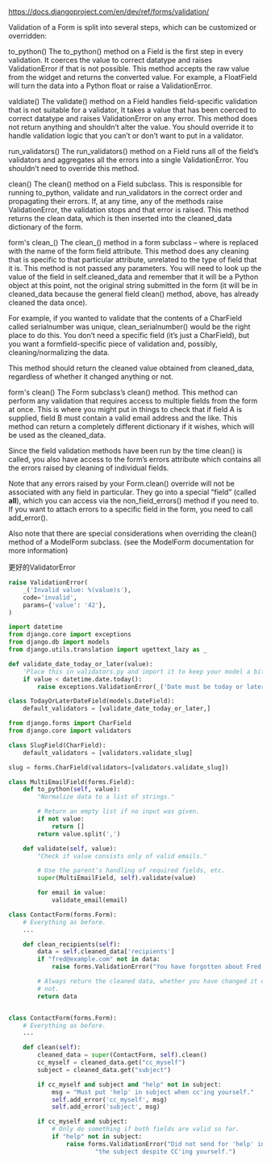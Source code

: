 https://docs.djangoproject.com/en/dev/ref/forms/validation/

Validation of a Form is split into several steps, which can be customized or overridden:

to_python()
The to_python() method on a Field is the first step in every validation. It coerces the value to correct datatype and raises ValidationError if that is not possible. This method accepts the raw value from the widget and returns the converted value. For example, a FloatField will turn the data into a Python float or raise a ValidationError.

valdiate()
The validate() method on a Field handles field-specific validation that is not suitable for a validator, It takes a value that has been coerced to correct datatype and raises ValidationError on any error. This method does not return anything and shouldn’t alter the value. You should override it to handle validation logic that you can’t or don’t want to put in a validator.

run_validators()
The run_validators() method on a Field runs all of the field’s validators and aggregates all the errors into a single ValidationError. You shouldn’t need to override this method.

clean()
The clean() method on a Field subclass. This is responsible for running to_python, validate and run_validators in the correct order and propagating their errors. If, at any time, any of the methods raise ValidationError, the validation stops and that error is raised. This method returns the clean data, which is then inserted into the cleaned_data dictionary of the form.

form's clean_<fieldname>()
The clean_<fieldname>() method in a form subclass – where <fieldname> is replaced with the name of the form field attribute. This method does any cleaning that is specific to that particular attribute, unrelated to the type of field that it is. This method is not passed any parameters. You will need to look up the value of the field in self.cleaned_data and remember that it will be a Python object at this point, not the original string submitted in the form (it will be in cleaned_data because the general field clean() method, above, has already cleaned the data once).

For example, if you wanted to validate that the contents of a CharField called serialnumber was unique, clean_serialnumber() would be the right place to do this. You don’t need a specific field (it’s just a CharField), but you want a formfield-specific piece of validation and, possibly, cleaning/normalizing the data.

This method should return the cleaned value obtained from cleaned_data, regardless of whether it changed anything or not.

form's clean()
The Form subclass’s clean() method. This method can perform any validation that requires access to multiple fields from the form at once. This is where you might put in things to check that if field A is supplied, field B must contain a valid email address and the like. This method can return a completely different dictionary if it wishes, which will be used as the cleaned_data.

Since the field validation methods have been run by the time clean() is called, you also have access to the form’s errors attribute which contains all the errors raised by cleaning of individual fields.

Note that any errors raised by your Form.clean() override will not be associated with any field in particular. They go into a special “field” (called __all__), which you can access via the non_field_errors() method if you need to. If you want to attach errors to a specific field in the form, you need to call add_error().

Also note that there are special considerations when overriding the clean() method of a ModelForm subclass. (see the ModelForm documentation for more information)

更好的ValidatorError
```python
raise ValidationError(
    _('Invalid value: %(value)s'),
    code='invalid',
    params={'value': '42'},
)
```

```python
import datetime
from django.core import exceptions
from django.db import models
from django.utils.translation import ugettext_lazy as _

def validate_date_today_or_later(value):
    'Place this in validators.py and import it to keep your model a bit cleaner'
    if value < datetime.date.today():
        raise exceptions.ValidationError(_('Date must be today or later'))

class TodayOrLaterDateField(models.DateField):
    default_validators = [validate_date_today_or_later,]
```


```python
from django.forms import CharField
from django.core import validators

class SlugField(CharField):
    default_validators = [validators.validate_slug]

slug = forms.CharField(validators=[validators.validate_slug])

class MultiEmailField(forms.Field):
    def to_python(self, value):
        "Normalize data to a list of strings."

        # Return an empty list if no input was given.
        if not value:
            return []
        return value.split(',')

    def validate(self, value):
        "Check if value consists only of valid emails."

        # Use the parent's handling of required fields, etc.
        super(MultiEmailField, self).validate(value)

        for email in value:
            validate_email(email)

class ContactForm(forms.Form):
    # Everything as before.
    ...

    def clean_recipients(self):
        data = self.cleaned_data['recipients']
        if "fred@example.com" not in data:
            raise forms.ValidationError("You have forgotten about Fred!")

        # Always return the cleaned data, whether you have changed it or
        # not.
        return data


class ContactForm(forms.Form):
    # Everything as before.
    ...

    def clean(self):
        cleaned_data = super(ContactForm, self).clean()
        cc_myself = cleaned_data.get("cc_myself")
        subject = cleaned_data.get("subject")

        if cc_myself and subject and "help" not in subject:
            msg = "Must put 'help' in subject when cc'ing yourself."
            self.add_error('cc_myself', msg)
            self.add_error('subject', msg)

        if cc_myself and subject:
            # Only do something if both fields are valid so far.
            if "help" not in subject:
                raise forms.ValidationError("Did not send for 'help' in "
                        "the subject despite CC'ing yourself.")

```